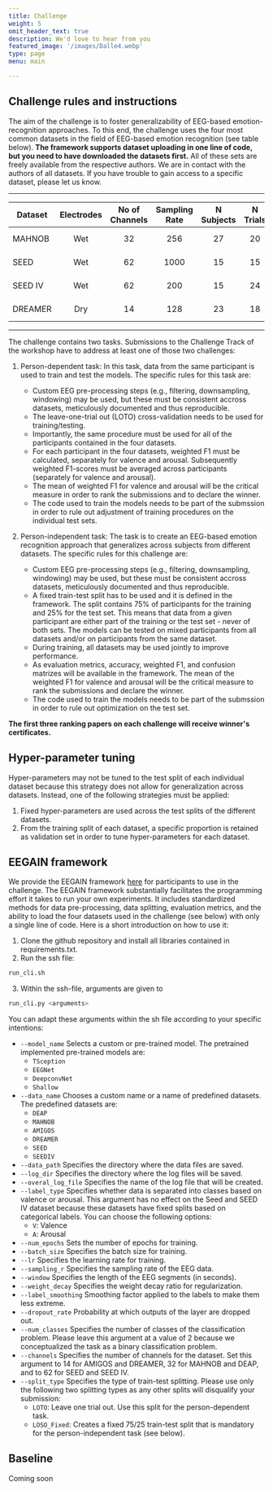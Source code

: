```yaml
---
title: Challenge
weight: 5
omit_header_text: true
description: We'd love to hear from you
featured_image: '/images/Dalle4.webp'
type: page
menu: main

---
```


## Challenge rules and instructions 
The aim of the challenge is to foster generalizability of EEG-based emotion-recognition approaches. To this end, the challenge uses the four most common datasets in the field of EEG-based emotion recognition (see table below). **The framework supports dataset uploading in one line of code, but you need to have downloaded the datasets first.** All of these sets are freely available from the respective authors. We are in contact with the authors of all datasets. If you have trouble to gain access to a specific dataset, please let us know.

---
| Dataset | Electrodes | No of Channels | Sampling Rate | N Subjects | N Trials | Trial Duration |   Labels   | Label Scale |
|---------|:----------:|:--------------:|:-------------:|:----------:|:--------:|:--------------:|:----------:|:-----------:|
| MAHNOB  |     Wet    |       32       |      256      |     27     |    20    |     1-2 min    | 1-9+verbal |   discrete  |
| SEED    |     Wet    |       62       |      1000     |     15     |    15    |    ca. 4 min   |   verbal   |   discrete  |
| SEED IV |     Wet    |       62       |      200      |     15     |    24    |    ca. 2 min   |   verbal   |   discrete  |
| DREAMER |     Dry    |       14       |      128      |     23     |    18    |    ca. 3 min   |     1-5    |   discrete  |
---
The challenge contains two tasks. Submissions to the Challenge Track of the workshop have to address at least one of those two challenges:

1. Person-dependent task: In this task, data from the same participant is used to train and test the models. The specific rules for this task are:
   - Custom EEG pre-processing steps (e.g., filtering, downsampling, windowing) may be used, but these must be consistent accross datasets, meticulously documented and thus reproducible.
   - The leave-one-trial out (LOTO) cross-validation needs to be used for training/testing.
   - Importantly, the same procedure must be used for all of the participants contained in the four datasets.
   - For each participant in the four datasets, weighted F1 must be calculated, separately for valence and arousal. Subsequently weighted F1-scores must be averaged across participants (separately for valence and arousal).
   - The mean of weighted F1 for valence and arousal will be the critical measure in order to rank the submissions and to declare the winner.
   - The code used to train the models needs to be part of the submssion in order to rule out adjustment of training procedures on the individual test sets.

2. Person-independent task: The task is to create an EEG-based emotion recognition approach that generalizes across subjects from different datasets. The specific rules for this challenge are:
   - Custom EEG pre-processing steps (e.g., filtering, downsampling, windowing) may be used, but these must be consistent accross datasets, meticulously documented and thus reproducible.
   - A fixed train-test split has to be used and it is defined in the framework. The split contains 75% of participants for the training and 25% for the test set. This means that data from a given participant are either part of the training or the test set - never of both sets. The models can be tested on mixed participants from all datasets and/or on participants from the same dataset. 
   - During training, all datasets may be used jointly to improve performance.
   - As evaluation metrics, accuracy, weighted F1, and confusion matrizes will be available in the framework. The mean of the weighted F1 for valence and arousal will be the critical measure to rank the submissions and declare the winner.
   - The code used to train the models needs to be part of the submssion in order to rule out optimization on the test set.

**The first three ranking papers on each challenge will receive winner's certificates.**

## Hyper-parameter tuning

Hyper-parameters may not be tuned to the test split of each individual dataset because this strategy does not allow for generalization across datasets. Instead, one of the following strategies must be applied:

1. Fixed hyper-parameters are used across the test splits of the different datasets.
2. From the training split of each dataset, a specific proportion is retained as validation set in order to tune hyper-parameters for each dataset.

## EEGAIN framework

We provide the EEGAIN framework [here](https://github.com/EmotionLab/EEGain) for participants to use in the challenge. The EEGAIN framework substantially facilitates the programming effort it takes to run your own experiments. It includes standardized methods for data pre-processing, data splitting, evaluation metrics, and the ability to
load the four datasets used in the challenge (see below) with only a single line of code. Here is a short introduction on how to use it:

1. Clone the github repository and install all libraries contained in requirements.txt.
2. Run the ssh file: 
```bash
run_cli.sh
```

3. Within the ssh-file, arguments are given to 
```bash
run_cli.py <arguments>
```
You can adapt these arguments within the sh file according to your specific intentions:

* `--model_name` Selects a custom or pre-trained model. The pretrained implemented pre-trained models are: 
    - `TSception`
    - `EEGNet`
    - `DeepconvNet`
    - `Shallow`
* `--data_name` Chooses a custom name or a name of predefined datasets. The predefined datasets are:
    - `DEAP`
    - `MAHNOB`
    - `AMIGOS`
    - `DREAMER`
	- `SEED`
	- `SEEDIV`
* `--data_path` Specifies the directory where the data files are saved.
* `--log_dir` Specifies the directory where the log files will be saved.
* `--overal_log_file` Specifies the name of the log file that will be created.
* `--label_type` Specifies whether data is separated into classes based on valence or arousal. This argument has no effect on the Seed and SEED IV dataset because these datasets have fixed splits based on categorical labels. You can choose the following options:
    - `V`: Valence
    - `A`: Arousal
* `--num_epochs` Sets the number of epochs for training.
* `--batch_size` Specifies the batch size for training.
* `--lr` Specifies the learning rate for training.
* `--sampling_r` Specifies the sampling rate of the EEG data.
* `--window` Specifies the length of the EEG segments (in seconds).
* `--weight_decay` Specifies the weight decay ratio for regularization.
* `--label_smoothing` Smoothing factor applied to the labels to make them less extreme.
* `--dropout_rate` Probability at which outputs of the layer are dropped out. 
* `--num_classes` Specifies the number of classes of the classification problem. Please leave this argument at a value of 2 because we conceptualized the task as a binary classification problem.
* `--channels` Specifies the number of channels for the dataset. Set this argument to 14 for AMIGOS and DREAMER, 32 for MAHNOB and DEAP, and to 62 for SEED and SEED IV.
* `--split_type` Specifies the type of train-test splitting. Please use only the following two splitting types as any other splits will disqualify your submission:
    - `LOTO`: Leave one trial out. Use this split for the person-dependent task.
    - `LOSO_Fixed`: Creates a fixed 75/25 train-test split that is mandatory for the person-independent task (see below).

## Baseline 
Coming soon